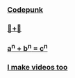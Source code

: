 ### [Codepunk](https://codepunk.io)

### [🤖+🍺](https://botsandbeer.com)

### [a<sup>n</sup> + b<sup>n</sup> = c<sup>n</sup>](https://quietmath.co)

### [I make videos too](https://youtube.com/c/codepunk)
